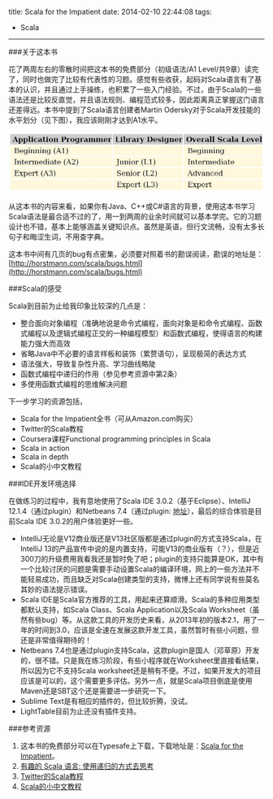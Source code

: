 title: Scala for the Impatient
date: 2014-02-10 22:44:08
tags:
 - Scala
---

###关于这本书

花了两周左右的零散时间把这本书的免费部分（初级语法/A1 Level/共9章）读完了，同时也做完了比较有代表性的习题。感觉有些收获，起码对Scala语言有了基本的认识，并且通过上手操练，也积累了一些入门经验。不过，由于Scala的一些语法还是比较反直觉，并且语法规则、编程范式较多，因此距离真正掌握这门语言还差得远。本书中提到了Scala语言创建者Martin Odersky对于Scala开发技能的水平划分（见下图），我应该刚刚才达到A1水平。
<!-- more -->

<img alt="Scala开发者水平等级" src="/img/scala_levels.png" style="width: 600px;"/>

从这本书的内容来看，如果你有Java、C++或C#语言的背景，使用这本书学习Scala语法是最合适不过的了，用一到两周的业余时间就可以基本学完。它的习题设计也不错，基本上能够涵盖关键知识点。虽然是英语，但行文流畅，没有太多长句子和晦涩生词，不用查字典。

这本书中间有几页的bug有点密集，必须要对照着书的勘误阅读，勘误的地址是：
[http://horstmann.com/scala/bugs.html](http://horstmann.com/scala/bugs.html)

###Scala的感受

Scala到目前为止给我印象比较深的几点是：
 
 - 整合面向对象编程（准确地说是命令式编程，面向对象是和命令式编程、函数式编程以及逻辑式编程正交的一种编程模型）和函数式编程，使得语言的构建能力强大而高效
 - 省略Java中不必要的语言样板和装饰（累赘语句），呈现极简的表达方式 
 - 语法强大，导致复杂性升高、学习曲线略陡
 - 函数式编程中递归的作用（参见参考资源中第2条）
 - 多使用函数式编程的思维解决问题

下一步学习的资源包括，
 
 - Scala for the Impatient全书（可从Amazon.com购买）
 - Twitter的Scala教程
 - Coursera课程Functional programming principles in Scala
 - Scala in action
 - Scala in depth
 - Scala的小中文教程

###IDE开发环境选择

在做练习的过程中，我有意地使用了Scala IDE 3.0.2（基于Eclipse）、IntelliJ 12.1.4（通过plugin）和Netbeans 7.4（通过plugin: [地址](https://github.com/dcaoyuan/nbscala)），最后的综合体验是目前Scala IDE 3.0.2的用户体验更好一些。

 - IntelliJ无论是V12商业版还是V13社区版都是通过plugin的方式支持Scala，在IntelliJ 13的产品宣传中说的是内置支持，可能V13的商业版有（？），但是近300刀的升级费用我看我还是暂时免了吧；plugin的支持只能算是OK，其中有一个比较讨厌的问题是需要手动设置Scala的编译环境，网上的一些方法并不能轻易成功，而且缺乏对Scala创建类型的支持，微博上还有同学说有些莫名其妙的语法提示错误。
 - Scala IDE是Scala官方推荐的工具，用起来还算顺滑。Scala的多种应用类型都默认支持，如Scala Class、Scala Application以及Scala Worksheet（虽然有些bug）等。从这款工具的开发历史来看，从2013年初的版本2.1，用了一年的时间到3.0，应该是全速在发展这款开发工具，虽然暂时有些小问题，但还是非常值得期待的！
 - Netbeans 7.4也是通过plugin支持Scala，这款plugin是国人（邓草原）开发的，很不错。只是我在练习阶段，有些小程序就在Worksheet里直接看结果，所以因为它不支持Scala worksheet还是稍有不便。不过，如果开发大的项目应该是可以的，这个需要更多评估。另外一点，就是Scala项目倒底是使用Maven还是SBT这个还是需要进一步研究一下。
 - Sublime Text是有相应的插件的，但比较折腾，没试。
 - LightTable目前为止还没有插件支持。

###参考资源

1. 这本书的免费部分可以在Typesafe上下载，下载地址是：[Scala for the Impatient](http://typesafe.com/resources/book/scala-for-the-impatient)。
2. [有趣的 Scala 语言: 使用递归的方式去思考](http://www.ibm.com/developerworks/cn/java/j-lo-funinscala1/)
3. [Twitter的Scala教程](http://twitter.github.io/scala_school/zh_cn/)
4. [Scala的小中文教程](http://zh.scala-tour.com/#/welcome)